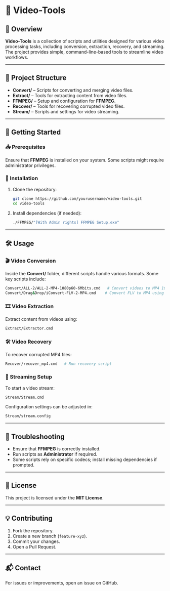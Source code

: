 # 🎥 Video-Tools

## 📌 Overview
**Video-Tools** is a collection of scripts and utilities designed for various video processing tasks, including conversion, extraction, recovery, and streaming. The project provides simple, command-line-based tools to streamline video workflows.

---

## 📂 Project Structure

- **Convert/** – Scripts for converting and merging video files.
- **Extract/** – Tools for extracting content from video files.
- **FFMPEG/** – Setup and configuration for **FFMPEG**.
- **Recover/** – Tools for recovering corrupted video files.
- **Stream/** – Scripts and settings for video streaming.

---

## 🚀 Getting Started

### 📥 Prerequisites
Ensure that **FFMPEG** is installed on your system. Some scripts might require administrator privileges.

### 📌 Installation
1. Clone the repository:
   ```bash
   git clone https://github.com/yourusername/video-tools.git
   cd video-tools
   ```
2. Install dependencies (if needed):
   ```bash
   ./FFMPEG/"[With Admin rights] FFMPEG Setup.exe"
   ```

---

## 🛠 Usage

### 🎬 Video Conversion
Inside the **Convert/** folder, different scripts handle various formats. Some key scripts include:
```bash
Convert/ALL-2/ALL-2-MP4-1080p60-6Mbits.cmd   # Convert videos to MP4 1080p at 60fps
Convert/Drag&Drop/iConvert-FLV-2-MP4.cmd    # Convert FLV to MP4 using drag & drop
```

### 🎞️ Video Extraction
Extract content from videos using:
```bash
Extract/Extractor.cmd
```

### 🛠 Video Recovery
To recover corrupted MP4 files:
```bash
Recover/recover_mp4.cmd   # Run recovery script
```

### 📡 Streaming Setup
To start a video stream:
```bash
Stream/Stream.cmd
```
Configuration settings can be adjusted in:
```bash
Stream/stream.config
```

---

## 🔧 Troubleshooting
- Ensure that **FFMPEG** is correctly installed.
- Run scripts as **Administrator** if required.
- Some scripts rely on specific codecs; install missing dependencies if prompted.

---

## 📜 License
This project is licensed under the **MIT License**.

---

## 💡 Contributing
1. Fork the repository.
2. Create a new branch (`feature-xyz`).
3. Commit your changes.
4. Open a Pull Request.

---

## 📬 Contact
For issues or improvements, open an issue on GitHub.

